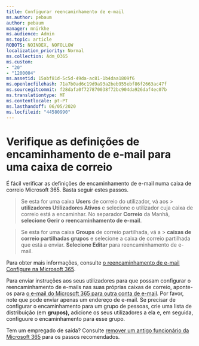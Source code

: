 ```yaml
---
title: Configurar reencaminhamento de e-mail
ms.author: pebaum
author: pebaum
manager: mnirkhe
ms.audience: Admin
ms.topic: article
ROBOTS: NOINDEX, NOFOLLOW
localization_priority: Normal
ms.collection: Adm_O365
ms.custom:
- "20"
- "1200004"
ms.assetid: 15abf81d-5c5d-49da-ac81-1b4daa1809f6
ms.openlocfilehash: 71a7b0ad6c19d9a93a2beb955ebf86f2663ac47f
ms.sourcegitcommit: f28dafa0f727870038f72bc904da926daf4ec07b
ms.translationtype: MT
ms.contentlocale: pt-PT
ms.lasthandoff: 06/05/2020
ms.locfileid: "44580990"
---
```

# <a name="check-the-email-forwarding-settings-for-a-mailbox"></a>Verifique as definições de encaminhamento de e-mail para uma caixa de correio

É fácil verificar as definições de encaminhamento de e-mail numa caixa de correio Microsoft 365. Basta seguir estes passos.
  
> Se esta for uma caixa **Users** de correio do utilizador, vá aos \> **utilizadores Utilizadores Ativos** e selecione o utilizador cuja caixa de correio está a encaminhar. No separador **Correio** da Manhã, **selecione Gerir o reencaminhamento de e-mail**.

> Se esta for uma caixa **Groups** de correio partilhada, vá a \> **caixas de correio partilhadas grupos** e selecione a caixa de correio partilhada que está a enviar. **Selecione Editar** para reencaminhamento de e-mail.

Para obter mais informações, consulte [o reencaminhamento de e-mail Configure na Microsoft 365](https://docs.microsoft.com/microsoft-365/admin/email/configure-email-forwarding).
  
Para enviar instruções aos seus utilizadores para que possam configurar o reencaminhamento de e-mails nas suas próprias caixas de correio, aponte-os para [o e-mail do Microsoft 365 para outra conta de e-mail](https://support.office.com/article/Forward-email-from-Office-365-to-another-email-account-1ed4ee1e-74f8-4f53-a174-86b748ff6a0e). Por favor, note que pode enviar apenas um endereço de e-mail. Se precisar de configurar o encaminhamento para um grupo de pessoas, crie uma lista de distribuição (em **grupos),** adicione os seus utilizadores a ela e, em seguida, configuure o encaminhamento para esse grupo.
  
Tem um empregado de saída? Consulte [remover um antigo funcionário da Microsoft 365](https://docs.microsoft.com/microsoft-365/admin/add-users/remove-former-employee) para os passos recomendados.